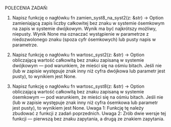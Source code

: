 POLECENIA ZADAŃ:

1. Napisz funkcję o nagłówku
   fn zamien_syst8_na_syst2(z: &str) -> Option<String>
   zamieniającą zapis liczby całkowitej bez znaku w systemie ósemkowym na zapis w systemie dwójkowym. Wynik ma być najkrótszy możliwy, niepusty. Wynik None ma oznaczać wystąpienie w parametrze z niedozwolonego znaku (spoza cyfr ósemkowych) lub pusty napis w parametrze.

2. Napisz funkcję o nagłówku
   fn wartosc_syst2(z: &str) -> Option<u8>
   obliczającą wartość całkowitą bez znaku zapisaną w systemie dwójkowym — pod warunkiem, że mieści się na ośmiu bitach. Jeśli nie (lub w zapisie występuje znak inny niż cyfra dwójkowa lub parametr jest pusty), to wynikiem jest None.

3. Napisz funkcję o nagłówku
   fn wartosc_syst8(z: &str) -> Option<u8>
   obliczającą wartość całkowitą bez znaku zapisaną w systemie ósemkowym — pod warunkiem, że mieści się na ośmiu bitach. Jeśli nie (lub w zapisie występuje znak inny niż cyfra ósemkowa lub parametr jest pusty), to wynikiem jest None.
   Uwaga 1: Funkcję tę należy zbudować z funkcji z zadań poprzednich.
   Uwaga 2: Zrób dwie wersje tej funkcji — pierwszą bez znaku zapytania, a drugą ze znakiem zapytania.



